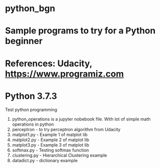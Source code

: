# python_bgn
# Sample programs to try for a Python beginner
# References: Udacity, https://www.programiz.com
# Python 3.7.3

Test python programming
1. python_operations is a jupyter nobebook file. With lot of simple math operations in python
2. perceptron - to try perceptron algorithm from Udacity
3. matplot1.py - Example 1 of matplot lib
4. matplot2.py - Example 2 of matplot lib
5. matplot3.py - Example 3 of matplot lib
6. softmax.py - Testing softmax function 
7. clustering.py - Hierarchical Clustering example
8. datadict.py - dictionary example